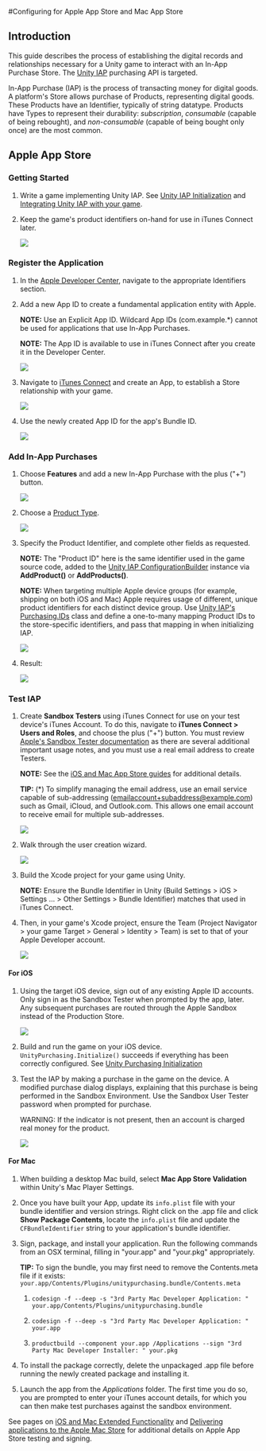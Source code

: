 #Configuring for Apple App Store and Mac App Store

## Introduction

This guide describes the process of establishing the digital records and relationships necessary for a Unity game to interact with an In-App Purchase Store. The [Unity IAP](UnityIAP) purchasing API is targeted. 

In-App Purchase (IAP) is the process of transacting money for digital goods. A platform's Store allows purchase of Products, representing digital goods. These Products have an Identifier, typically of string datatype. Products have Types to represent their durability: _subscription_, _consumable_ (capable of being rebought), and _non-consumable_ (capable of being bought only once) are the most common. 

## Apple App Store

### Getting Started

1. Write a game implementing Unity IAP. See [Unity IAP Initialization](UnityIAPInitialization) and [Integrating Unity IAP with your game](https://unity3d.com/learn/tutorials/topics/analytics/integrating-unity-iap-your-game-beta).

1. Keep the game's product identifiers on-hand for use in iTunes Connect later.

    ![](../uploads/Main/IAPAppleImage0.png)

### Register the Application

1. In the [Apple Developer Center](https://developer.apple.com/account), navigate to the appropriate Identifiers section. 

2. Add a new App ID to create a fundamental application entity with Apple. 

    **NOTE:** Use an Explicit App ID. Wildcard App IDs (com.example.*) cannot be used for applications that use In-App Purchases. 

    **NOTE:** The App ID is available to use in iTunes Connect after you create it in the Developer Center.
  
    ![](../uploads/Main/IAPAppleImage1.png)

3. Navigate to [iTunes Connect](https://itunesconnect.apple.com) and create an App, to establish a Store relationship with your game. 
  
    ![](../uploads/Main/IAPAppleImage2.png) 

4. Use the newly created App ID for the app's Bundle ID. 

    ![](../uploads/Main/IAPAppleImage3.png)

### Add In-App Purchases

1. Choose __Features__ and add a new In-App Purchase with the plus ("+") button. 

    ![](../uploads/Main/IAPAppleImage4.png)


2. Choose a [Product Type](UnityIAPDefiningProducts). 

    ![](../uploads/Main/IAPAppleImage5.png)

3. Specify the Product Identifier, and complete other fields as requested.

    **NOTE:** The "Product ID" here is the same identifier used in the game source code, added to the [Unity IAP ConfigurationBuilder](http://docs.unity3d.com/Documentation/ScriptReference/Purchasing.ConfigurationBuilder.html) instance via __AddProduct()__ or __AddProducts()__. 
    
    **NOTE:** When targeting multiple Apple device groups (for example, shipping on both iOS and Mac) Apple requires usage of different, unique product identifiers for each distinct device group. Use [Unity IAP's Purchasing.IDs](http://docs.unity3d.com/ScriptReference/Purchasing.IDs-ctor.html) class and define a one-to-many mapping Product IDs to the store-specific identifiers, and pass that mapping in when initializing IAP. 

    ![](../uploads/Main/IAPAppleImage6.png)

4. Result:

    ![](../uploads/Main/IAPAppleImage7.png)

### Test IAP

1. Create __Sandbox Testers__ using iTunes Connect for use on your test device's iTunes Account. To do this, navigate to __iTunes Connect &gt; Users and Roles__, and choose the plus ("+") button. You must review [Apple's Sandbox Tester documentation](https://developer.apple.com/library/ios/documentation/LanguagesUtilities/Conceptual/iTunesConnect_Guide/Chapters/SettingUpUserAccounts.html#//apple_ref/doc/uid/TP40011225-CH25-SW9) as there are several additional important usage notes, and you must use a real email address to create Testers. 

    **NOTE:** See the [iOS and Mac App Store guides](UnityIAPiOSMAS) for additional details. 
    
    **TIP:** (*) To simplify managing the email address, use an email service capable of sub-addressing (emailaccount+subaddress@example.com) such as Gmail, iCloud, and Outlook.com. This allows one email account to receive email for multiple sub-addresses. 

    ![](../uploads/Main/IAPAppleImage8.png)

2. Walk through the user creation wizard. 

    ![](../uploads/Main/IAPAppleImage9.png)

3. Build the Xcode project for your game using Unity.

    **NOTE:** Ensure the Bundle Identifier in Unity (Build Settings &gt; iOS &gt; Settings ... &gt; Other Settings &gt; Bundle Identifier) matches that used in iTunes Connect.

4. Then, in your game's Xcode project, ensure the Team (Project Navigator &gt; your game Target &gt; General &gt; Identity &gt; Team) is set to that of your Apple Developer account.

    ![](../uploads/Main/IAPAppleImage10.png)

#### For iOS

1. Using the target iOS device, sign out of any existing Apple ID accounts. Only sign in as the Sandbox Tester when prompted by the app, later. Any subsequent purchases are routed through the Apple Sandbox instead of the Production Store.

    ![](../uploads/Main/IAPAppleImage11.png)

2. Build and run the game on your iOS device. `UnityPurchasing.Initialize()` succeeds if everything has been correctly configured. See [Unity Purchasing Initialization](http://docs.unity3d.com/ScriptReference/Purchasing.UnityPurchasing.Initialize.html) 

3. Test the IAP by making a purchase in the game on the device. A modified purchase dialog displays, explaining that this purchase is being performed in the Sandbox Environment. Use the Sandbox User Tester password when prompted for purchase. 

    WARNING: If the indicator is not present, then an account is charged real money for the product.
  
    ![](../uploads/Main/IAPAppleImage12.png)

#### For Mac

1. When building a desktop Mac build, select __Mac App Store Validation__ within Unity's Mac Player Settings.

2. Once you have built your App, update its `info.plist` file with your bundle identifier and version strings. Right click on the .app file and click __Show Package Contents__, locate the `info.plist` file and update the `CFBundleIdentifier` string to your application's bundle identifier.

3. Sign, package, and install your application. Run the following commands from an OSX terminal, filling in "your.app" and "your.pkg" appropriately.

    **TIP:** To sign the bundle, you may first need to remove the Contents.meta file if it exists: `your.app/Contents/Plugins/unitypurchasing.bundle/Contents.meta`
  
    1. `codesign -f --deep -s "3rd Party Mac Developer Application: " your.app/Contents/Plugins/unitypurchasing.bundle`
  
    1. `codesign -f --deep -s "3rd Party Mac Developer Application: " your.app`
  
    1. `productbuild --component your.app /Applications --sign "3rd Party Mac Developer Installer: " your.pkg`

4. To install the package correctly, delete the unpackaged .app file before running the newly created package and installing it.

5. Launch the app from the _Applications_ folder. The first time you do so, you are prompted to enter your iTunes account details, for which you can then make test purchases against the sandbox environment.


See pages on [iOS and Mac Extended Functionality](UnityIAPiOSMAS) and [Delivering applications to the Apple Mac Store](HOWTO-PortToAppleMacStore) for additional details on Apple App Store testing and signing. 
